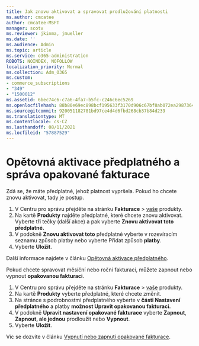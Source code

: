 ```yaml
---
title: Jak znovu aktivovat a spravovat prodlužování platnosti
ms.author: cmcatee
author: cmcatee-MSFT
manager: scotv
ms.reviewer: jkinma, jmueller
ms.date: ''
ms.audience: Admin
ms.topic: article
ms.service: o365-administration
ROBOTS: NOINDEX, NOFOLLOW
localization_priority: Normal
ms.collection: Adm_O365
ms.custom:
- commerce_subscriptions
- "349"
- "1500012"
ms.assetid: 6bec74c6-c7a6-4fa7-b5fc-c246c6ec5269
ms.openlocfilehash: 88b80e69ec898bcf195633f3170d906c67bf8ab072ea2987364d32f750b74462
ms.sourcegitcommit: 920051182781bd97ce4d4d6fbd268cb37b84d239
ms.translationtype: MT
ms.contentlocale: cs-CZ
ms.lasthandoff: 08/11/2021
ms.locfileid: "57887529"
---
```

# <a name="how-to-reactivate-a-subscription-and-manage-recurring-billing"></a>Opětovná aktivace předplatného a správa opakované fakturace

Zdá se, že máte předplatné, jehož platnost vypršela. Pokud ho chcete znovu aktivovat, tady je postup.
  
1. V Centru pro správu přejděte na stránku **Fakturace**  >  [vaše](https://go.microsoft.com/fwlink/p/?linkid=842054) produkty.
2. Na kartě **Produkty** najděte předplatné, které chcete znovu aktivovat. Vyberte tři tečky (další akce) a pak vyberte **Znovu aktivovat toto předplatné.**
3. V podokně **Znovu aktivovat toto** předplatné vyberte v rozevíracím seznamu způsob platby nebo vyberte Přidat způsob **platby**.
4. Vyberte **Uložit**.

Další informace najdete v článku [Opětovná aktivace předplatného](https://docs.microsoft.com/microsoft-365/commerce/subscriptions/reactivate-your-subscription).

Pokud chcete spravovat měsíční nebo roční fakturaci, můžete zapnout nebo vypnout **opakovanou fakturaci**.
  
1. V Centru pro správu přejděte na stránku **Fakturace**  >  [vaše](https://go.microsoft.com/fwlink/p/?linkid=842054) produkty.
2. Na kartě **Produkty** vyberte předplatné, které chcete změnit.
3. Na stránce s podrobnostmi předplatného vyberte v **části Nastavení předplatného** a platby **možnost Upravit opakovanou fakturaci.**
4. V podokně **Upravit nastavení opakované fakturace** vyberte **Zapnout**, **Zapnout, ale jednou** prodloužit nebo **Vypnout**.
5. Vyberte **Uložit**.

Víc se dozvíte v článku [Vypnutí nebo zapnutí opakované fakturace](https://docs.microsoft.com/microsoft-365/commerce/subscriptions/renew-your-subscription#turn-recurring-billing-off-or-on).